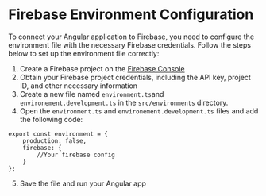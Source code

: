 # Firebase Environment Configuration

To connect your Angular application to Firebase, you need to configure the environment file with the necessary Firebase credentials. Follow the steps below to set up the environment file correctly:

1. Create a Firebase project on the [Firebase Console](https://console.firebase.google.com/)
2. Obtain your Firebase project credentials, including the API key, project ID, and other necessary information
3. Create a new file named `environment.ts`and `environement.development.ts` in the `src/environments` directory.
4. Open the `environment.ts` and `environement.development.ts` files and add the following code:

```
export const environment = {
    production: false,
    firebase: {
        //Your firebase config
    }
};
```
5. Save the file and run your Angular app
